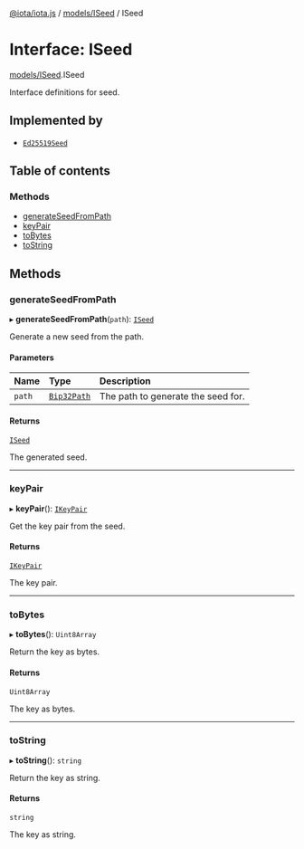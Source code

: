 [@iota/iota.js](../README.md) / [models/ISeed](../modules/models_ISeed.md) / ISeed

# Interface: ISeed

[models/ISeed](../modules/models_ISeed.md).ISeed

Interface definitions for seed.

## Implemented by

- [`Ed25519Seed`](../classes/seedTypes_ed25519Seed.Ed25519Seed.md)

## Table of contents

### Methods

- [generateSeedFromPath](models_ISeed.ISeed.md#generateseedfrompath)
- [keyPair](models_ISeed.ISeed.md#keypair)
- [toBytes](models_ISeed.ISeed.md#tobytes)
- [toString](models_ISeed.ISeed.md#tostring)

## Methods

### generateSeedFromPath

▸ **generateSeedFromPath**(`path`): [`ISeed`](models_ISeed.ISeed.md)

Generate a new seed from the path.

#### Parameters

| Name | Type | Description |
| :------ | :------ | :------ |
| `path` | [`Bip32Path`](../classes/crypto_bip32Path.Bip32Path.md) | The path to generate the seed for. |

#### Returns

[`ISeed`](models_ISeed.ISeed.md)

The generated seed.

___

### keyPair

▸ **keyPair**(): [`IKeyPair`](models_IKeyPair.IKeyPair.md)

Get the key pair from the seed.

#### Returns

[`IKeyPair`](models_IKeyPair.IKeyPair.md)

The key pair.

___

### toBytes

▸ **toBytes**(): `Uint8Array`

Return the key as bytes.

#### Returns

`Uint8Array`

The key as bytes.

___

### toString

▸ **toString**(): `string`

Return the key as string.

#### Returns

`string`

The key as string.
